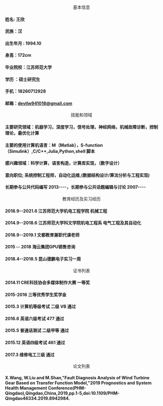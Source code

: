 
<center> 基本信息 </center> 

#### 姓名: 王欣
#### 民族：汉 
#### 出生年月 : 1994.10
#### 身高：172cm 
#### 毕业院校：江苏师范大学 
#### 学历 ：硕士研究生
#### 手机：18260712928 
#### 邮箱：devilw941018@gmail.com


<center> 技能和领域 </center>

#### 主要研究领域：机器学习，深度学习，信号处理，神经网络，机械故障诊断，控制理论，最优化计算
#### 主要的使用计算机语言：M（Matlab），S-function（Simulink）,C/C++,Julia,Python,shell 脚本
#### 感兴趣领域：科学计算，语言构造，计算库实现，（数字设计）
#### 意向职位; 系统控制工程师，自动化运维,(数据结构设计/算法分析与工程实现)
#### 长期参与公共代码编写 2013----，长期参与公共话题编辑与讨论 2007----


<center> 教育经历及实习经历 </center> 

#### 2018.9--2021.6 江苏师范大学机电工程学院 机械工程
#### 2014.9--2018.6 江苏师范大学科文学院机电工程系 电气工程及其自动化
#### 2018.9--2019.1 文都教育兼职代课老师
#### 2015 -- 2018  海云集团GPU销售咨询
#### 2018.4--2018.5 昆山德鹏电子实习一周


<center> 证书列表 </center>

#### 2014.11 CRE科技协会多媒体制作大赛 一等奖
#### 2015-2016 三等优秀学生奖学金
#### 2015.3 计算机等级考试 二级 VB 通过
#### 2016.6 英语六级考试 477 通过
#### 2015.5 普通话测试 二级甲等 通过
#### 2015.12 英语四级考试 461 通过
#### 2017.3  维修电工三级 通过


<center> 论文列表 </center>

#### X.Wang, W.Liu and M.Shan,"Fault Diagnosis Analysis of Wind Turbine Gear Based on Transfer Function Model,"2019 Prognostics and System Health Management Conference(PHM-Qingdao),Qingdao,China,2019,pp.1-5,doi:10.1109/PHM-Qingdao46334.2019.8942984.


